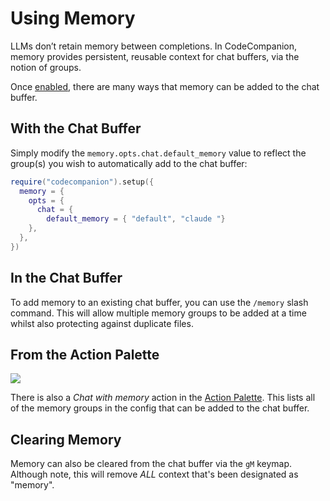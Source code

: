 # Using Memory

LLMs don’t retain memory between completions. In CodeCompanion, memory provides persistent, reusable context for chat buffers, via the notion of groups.

Once [enabled](/configuration/memory#enabling-memory), there are many ways that memory can be added to the chat buffer.

## With the Chat Buffer

Simply modify the `memory.opts.chat.default_memory` value to reflect the group(s) you wish to automatically add to the chat buffer:

```lua
require("codecompanion").setup({
  memory = {
    opts = {
      chat = {
        default_memory = { "default", "claude "}
    },
  },
})
```

## In the Chat Buffer

To add memory to an existing chat buffer, you can use the `/memory` slash command. This will allow multiple memory groups to be added at a time whilst also protecting against duplicate files.

## From the Action Palette

<img src="https://github.com/user-attachments/assets/09ecd976-ac8b-446f-bed3-a8122617eb79">

There is also a _Chat with memory_ action in the [Action Palette](/usage/action-palette). This lists all of the memory groups in the config that can be added to the chat buffer.

## Clearing Memory

Memory can also be cleared from the chat buffer via the `gM` keymap. Although note, this will remove _ALL_ context that's been designated as "memory".
